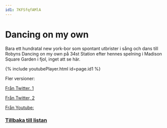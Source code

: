 ```yaml
---
id1: 7KFSfqfAMlA
---
```


# Dancing on my own

Bara ett hundratal new york-bor som spontant utbrister i sång och dans till Robyns Dancing on my own på 34st Station efter hennes spelning i Madison Square Garden i fjol, inget att se här.

{% include youtubePlayer.html id=page.id1 %}

Fler versioner:

[Från Twitter. 1](https://twitter.com/staceykanderson/status/1104237189385412609)

[Från Twitter, 2](https://twitter.com/triszhermogenes/status/1104242103150936064)

[Från Youtube:](https://www.youtube.com/watch?v=fH5745rZhyA)

### [Tillbaka till listan](/)